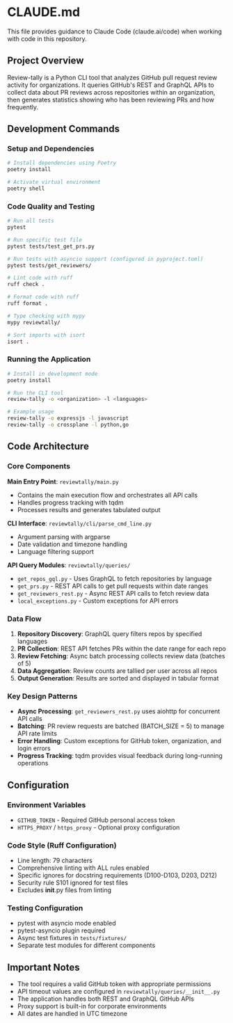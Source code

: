 # CLAUDE.md

This file provides guidance to Claude Code (claude.ai/code) when working with code in this repository.

## Project Overview

Review-tally is a Python CLI tool that analyzes GitHub pull request review activity for organizations. It queries GitHub's REST and GraphQL APIs to collect data about PR reviews across repositories within an organization, then generates statistics showing who has been reviewing PRs and how frequently.

## Development Commands

### Setup and Dependencies
```bash
# Install dependencies using Poetry
poetry install

# Activate virtual environment
poetry shell
```

### Code Quality and Testing
```bash
# Run all tests
pytest

# Run specific test file
pytest tests/test_get_prs.py

# Run tests with asyncio support (configured in pyproject.toml)
pytest tests/get_reviewers/

# Lint code with ruff
ruff check .

# Format code with ruff
ruff format .

# Type checking with mypy
mypy reviewtally/

# Sort imports with isort
isort .
```

### Running the Application
```bash
# Install in development mode
poetry install

# Run the CLI tool
review-tally -o <organization> -l <languages>

# Example usage
review-tally -o expressjs -l javascript
review-tally -o crossplane -l python,go
```

## Code Architecture

### Core Components

**Main Entry Point**: `reviewtally/main.py`
- Contains the main execution flow and orchestrates all API calls
- Handles progress tracking with tqdm
- Processes results and generates tabulated output

**CLI Interface**: `reviewtally/cli/parse_cmd_line.py`
- Argument parsing with argparse
- Date validation and timezone handling
- Language filtering support

**API Query Modules**: `reviewtally/queries/`
- `get_repos_gql.py` - Uses GraphQL to fetch repositories by language
- `get_prs.py` - REST API calls to get pull requests within date ranges
- `get_reviewers_rest.py` - Async REST API calls to fetch review data
- `local_exceptions.py` - Custom exceptions for API errors

### Data Flow

1. **Repository Discovery**: GraphQL query filters repos by specified languages
2. **PR Collection**: REST API fetches PRs within the date range for each repo
3. **Review Fetching**: Async batch processing collects review data (batches of 5)
4. **Data Aggregation**: Review counts are tallied per user across all repos
5. **Output Generation**: Results are sorted and displayed in tabular format

### Key Design Patterns

- **Async Processing**: `get_reviewers_rest.py` uses aiohttp for concurrent API calls
- **Batching**: PR review requests are batched (BATCH_SIZE = 5) to manage API rate limits
- **Error Handling**: Custom exceptions for GitHub token, organization, and login errors
- **Progress Tracking**: tqdm provides visual feedback during long-running operations

## Configuration

### Environment Variables
- `GITHUB_TOKEN` - Required GitHub personal access token
- `HTTPS_PROXY` / `https_proxy` - Optional proxy configuration

### Code Style (Ruff Configuration)
- Line length: 79 characters
- Comprehensive linting with ALL rules enabled
- Specific ignores for docstring requirements (D100-D103, D203, D212)
- Security rule S101 ignored for test files
- Excludes __init__.py files from linting

### Testing Configuration
- pytest with asyncio mode enabled
- pytest-asyncio plugin required
- Async test fixtures in `tests/fixtures/`
- Separate test modules for different components

## Important Notes

- The tool requires a valid GitHub token with appropriate permissions
- API timeout values are configured in `reviewtally/queries/__init__.py`
- The application handles both REST and GraphQL GitHub APIs
- Proxy support is built-in for corporate environments
- All dates are handled in UTC timezone